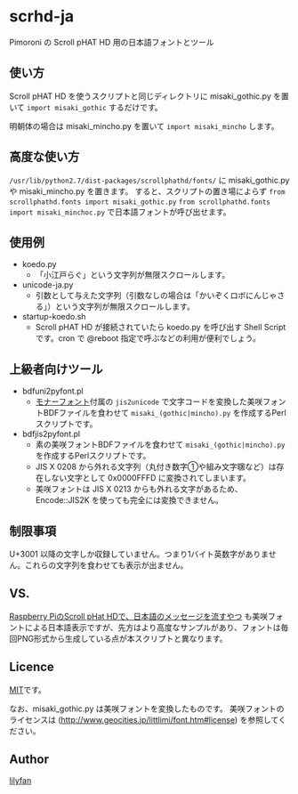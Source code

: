 # scrhd-ja
Pimoroni の Scroll pHAT HD 用の日本語フォントとツール

## 使い方

Scroll pHAT HD を使うスクリプトと同じディレクトリに misaki_gothic.py を置いて `import misaki_gothic` するだけです。

明朝体の場合は misaki_mincho.py を置いて `import misaki_mincho` します。

## 高度な使い方

`/usr/lib/python2.7/dist-packages/scrollphathd/fonts/` に misaki_gothic.py や misaki_mincho.py を置きます。
すると、スクリプトの置き場によらず 
`from scrollphathd.fonts import misaki_gothic.py`
`from scrollphathd.fonts import misaki_minchoc.py`
で日本語フォントが呼び出せます。


## 使用例

* koedo.py
    * 「小江戸らぐ」という文字列が無限スクロールします。
* unicode-ja.py
    * 引数として与えた文字列（引数なしの場合は「かいぞくロボにんじゃさる」）という文字列が無限スクロールします。
* startup-koedo.sh
    * Scroll pHAT HD が接続されていたら koedo.py を呼び出す Shell Script です。cron で @reboot 指定で呼ぶなどの利用が便利でしょう。
    
## 上級者向けツール
* bdfuni2pyfont.pl
    * [モナーフォント](http://monafont.sourceforge.net)付属の `jis2unicode` で文字コードを変換した美咲フォントBDFファイルを食わせて `misaki_(gothic|mincho).py` を作成するPerlスクリプトです。
* bdfjis2pyfont.pl
    * 素の美咲フォントBDFファイルを食わせて `misaki_(gothic|mincho).py` を作成するPerlスクリプトです。
    * JIS X 0208 から外れる文字列（丸付き数字①や組み文字㍼など）は存在しない文字として 0x0000FFFD に変換されてしまいます。
    * 美咲フォントは JIS X 0213 からも外れる文字があるため、Encode::JIS2K を使っても完全には変換できません。

## 制限事項

U+3001 以降の文字しか収録していません。つまり1バイト英数字がありません。これらの文字列を食わせても表示が出ません。

## VS.

[Raspberry PiのScroll pHat HDで、日本語のメッセージを流すやつ](https://github.com/moguno/scroll_phat_hd-japanese-ticker)
も美咲フォントによる日本語表示ですが、先方はより高度なサンプルがあり、フォントは毎回PNG形式から生成している点が本スクリプトと異なります。

## Licence

[MIT](https://github.com/tcnksm/tool/blob/master/LICENCE)です。

なお、misaki_gothic.py は美咲フォントを変換したものです。
美咲フォントのライセンスは (http://www.geocities.jp/littlimi/font.htm#license) を参照してください。 

## Author

[lilyfan](https://github.com/lilyfan)
